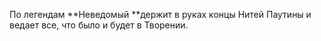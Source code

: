 По легендам **Неведомый **держит в руках концы Нитей Паутины и ведает все, что было и будет в Творении.